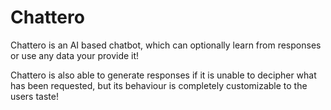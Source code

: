 # Chattero

Chattero is an AI based chatbot, 
which can optionally learn from responses or use any data your provide it!

Chattero is also able to generate responses if it is unable to decipher what has been requested,
but its behaviour is completely customizable to the users taste!
